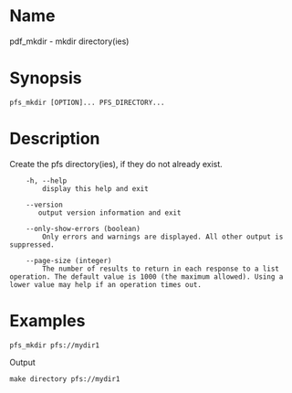 # Name  
pdf_mkdir  - mkdir directory(ies)

# Synopsis
`pfs_mkdir [OPTION]... PFS_DIRECTORY...`

# Description
Create the pfs directory(ies), if they do not already exist.

```
	-h, --help 
		display this help and exit
		
	--version
       output version information and exit

	--only-show-errors (boolean) 
		Only errors and warnings are displayed. All other output is suppressed.

	--page-size (integer) 
		The number of results to return in each response to a list operation. The default value is 1000 (the maximum allowed). Using a lower value may help if an operation times out.
```

# Examples
```
pfs_mkdir pfs://mydir1
```

Output

```
make directory pfs://mydir1
```
